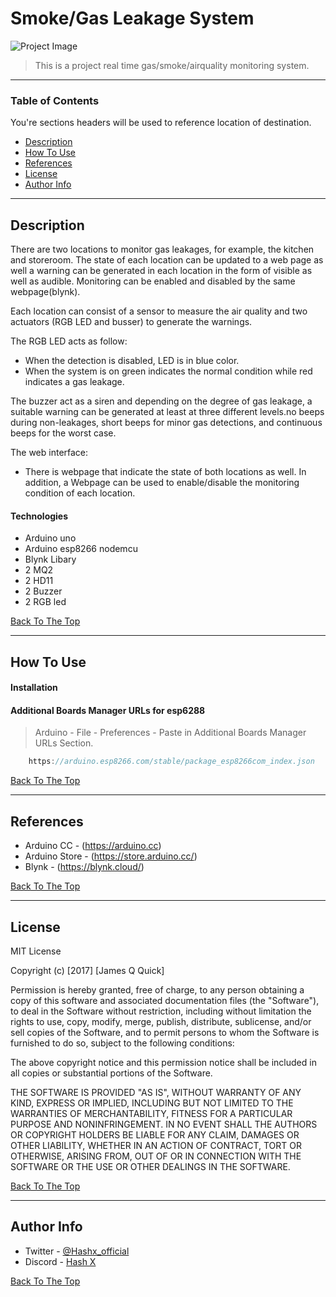 # Smoke/Gas Leakage System


![Project Image](https://cdn.discordapp.com/attachments/861933527586177055/970639375337664522/National_Hamburger_Day_Banner_Landscape.jpg)

> This is a project real time gas/smoke/airquality monitoring system.

---

### Table of Contents
You're sections headers will be used to reference location of destination.

- [Description](#description)
- [How To Use](#how-to-use)
- [References](#references)
- [License](#license)
- [Author Info](#author-info)

---

## Description

There are two locations to monitor gas leakages, for example, the kitchen and storeroom. The state of each location can be updated to a web page as well a warning can be generated in each location in the form of visible as well as audible. Monitoring can be enabled and disabled by the same webpage(blynk). 

Each location can consist of a sensor to measure the air quality and two actuators (RGB LED and busser) to generate the warnings.

The RGB LED acts as follow:
- When the detection is disabled, LED is in blue color.
- When the system is on green indicates the normal condition while red indicates a gas leakage.

The buzzer act as a siren and depending on the degree of gas leakage, a suitable warning can be generated at least at three different levels.no beeps during non-leakages, short beeps for minor gas detections, and continuous beeps for the worst case.

 The web interface:
- There is webpage that indicate the state of both locations as well. In addition, a Webpage can be used to enable/disable the monitoring condition of each location.   


#### Technologies

- Arduino uno
- Arduino esp8266 nodemcu
- Blynk Libary
- 2 MQ2
- 2 HD11
- 2 Buzzer
- 2 RGB led

[Back To The Top](#read-me-template)

---

## How To Use

#### Installation



#### Additional Boards Manager URLs for esp6288
>Arduino - File - Preferences - Paste in Additional Boards Manager URLs Section.

```c++
    https://arduino.esp8266.com/stable/package_esp8266com_index.json
```
[Back To The Top](#read-me-template)

---

## References
- Arduino CC - (https://arduino.cc)
- Arduino Store - (https://store.arduino.cc/)
- Blynk - (https://blynk.cloud/)

[Back To The Top](#read-me-template)

---

## License

MIT License

Copyright (c) [2017] [James Q Quick]

Permission is hereby granted, free of charge, to any person obtaining a copy
of this software and associated documentation files (the "Software"), to deal
in the Software without restriction, including without limitation the rights
to use, copy, modify, merge, publish, distribute, sublicense, and/or sell
copies of the Software, and to permit persons to whom the Software is
furnished to do so, subject to the following conditions:

The above copyright notice and this permission notice shall be included in all
copies or substantial portions of the Software.

THE SOFTWARE IS PROVIDED "AS IS", WITHOUT WARRANTY OF ANY KIND, EXPRESS OR
IMPLIED, INCLUDING BUT NOT LIMITED TO THE WARRANTIES OF MERCHANTABILITY,
FITNESS FOR A PARTICULAR PURPOSE AND NONINFRINGEMENT. IN NO EVENT SHALL THE
AUTHORS OR COPYRIGHT HOLDERS BE LIABLE FOR ANY CLAIM, DAMAGES OR OTHER
LIABILITY, WHETHER IN AN ACTION OF CONTRACT, TORT OR OTHERWISE, ARISING FROM,
OUT OF OR IN CONNECTION WITH THE SOFTWARE OR THE USE OR OTHER DEALINGS IN THE
SOFTWARE.

[Back To The Top](#read-me-template)

---

## Author Info

- Twitter - [@Hashx_official](https://twitter.com/Hashx_official)
- Discord - [Hash X](https://discord.gg/c8HjHVFkun)

[Back To The Top](#read-me-template)